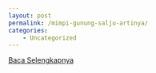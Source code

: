 ```yaml
---
layout: post
permalink: /mimpi-gunung-salju-artinya/
categories:
    - Uncategorized
---
```


[Baca Selengkapnya](/02)